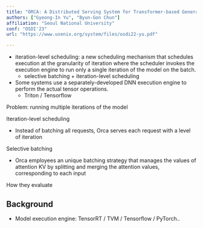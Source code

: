 ```yaml
---
title: "ORCA: A Distributed Serving System for Transformer-based Generative Models"
authors: ["Gyeong-In Yu", "Byun-Gon Chun"]
affiliation: "Seoul National University"
conf: "OSDI'23"
url: "https://www.usenix.org/system/files/osdi22-yu.pdf"

---
```


* iteration-level scheduling: a new scheduling mechanism that schedules execution at the granularity of iteration where the scheduler invokes the execution engine to run only a single iteration of the model on the batch.
    * selective batching + iteration-level scheduling
* Some systems use a separately-developed DNN execution engine to perform the actual tensor operations.
    * Triton / Tensorflow

Problem: running multiple iterations of the model 


Iteration-level scheduling
* Instead of batching all requests, Orca serves each request with a level of iteration

Selective batching
* Orca employees an unique batching strategy that manages the values of attention KV by splitting and merging the attention values, corresponding to each input

How they evaluate

## Background
* Model execution engine: TensorRT / TVM / Tensorflow / PyTorch..



